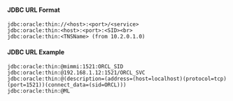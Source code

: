 #### JDBC URL Format

    jdbc:oracle:thin://<host>:<port>/<service>
    jdbc:oracle:thin:<host>:<port>:<SID><br> 
    jdbc:oracle:thin:<TNSName> (from 10.2.0.1.0)

#### JDBC URL Example

    jdbc:oracle:thin:@mimmi:1521:ORCL_SID
    jdbc:oracle:thin:@192.168.1.12:1521/ORCL_SVC
    jdbc:oracle:thin:@(description=(address=(host=localhost)(protocol=tcp)(port=1521))(connect_data=(sid=ORCL)))
    jdbc:oracle:thin:@ML
